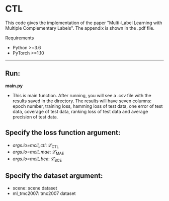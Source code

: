  # CTL

 This code gives the implementation  of the paper "Multi-Label Learning with Multiple Complementary Labels". The appendix is shown in the .pdf file.

 Requirements
- Python >=3.6
- PyTorch >=1.10

---
## Run:
**main.py**
- This is main function. After running, you will see a .csv file with the results saved in the directory.
The results will have seven columns: epoch number, training loss, hamming loss of test data, one error of test data,
coverage of test data, ranking loss of test data and average precision of test data.

## Specify the loss function argument:
- *args.lo=mcll_ctl*: $\mathcal{\bar L}_\text{CTL}$
- *args.lo=mcll_mae*: $\mathcal{\bar L}_\text{MAE}$
- *args.lo=mcll_bce*: $\mathcal{\bar L}_\text{BCE}$
## Specify the dataset argument:
- scene: scene dataset
- ml_tmc2007: tmc2007 dataset
